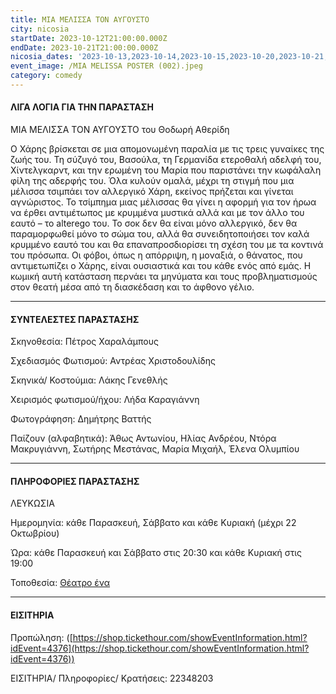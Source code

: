 ```yaml
---
title: ΜΙΑ ΜΕΛΙΣΣΑ ΤΟΝ ΑΥΓΟΥΣΤΟ
city: nicosia
startDate: 2023-10-12T21:00:00.000Z
endDate: 2023-10-21T21:00:00.000Z
nicosia_dates: '2023-10-13,2023-10-14,2023-10-15,2023-10-20,2023-10-21,2023-10-22'
event_image: /MIA MELISSA POSTER (002).jpeg
category: comedy
---
```


#### ΛΙΓΑ ΛΟΓΙΑ ΓΙΑ ΤΗΝ ΠΑΡΑΣΤΑΣΗ

ΜΙΑ ΜΕΛΙΣΣΑ ΤΟΝ ΑΥΓΟΥΣΤΟ του Θοδωρή Αθερίδη

Ο Χάρης βρίσκεται σε μια απομονωμένη παραλία με τις τρεις γυναίκες της ζωής του. Τη σύζυγό του, Βασούλα, τη Γερμανίδα ετεροθαλή αδελφή του, Χίντελγκαρντ, και την ερωμένη του Μαρία που παριστάνει την κωφάλαλη φίλη της αδερφής του. Όλα κυλούν ομαλά, μέχρι τη στιγμή που μια μέλισσα τσιμπάει τον αλλεργικό Χάρη, εκείνος πρήζεται και γίνεται αγνώριστος. Το τσίμπημα μιας μέλισσας θα γίνει η αφορμή για τον ήρωα να έρθει αντιμέτωπος με κρυμμένα μυστικά αλλά και με τον άλλο του εαυτό – το alterego του. Το σοκ δεν θα είναι μόνο αλλεργικό, δεν θα παραμορφωθεί μόνο το σώμα του, αλλά θα συνειδητοποιήσει τον καλά κρυμμένο εαυτό του και θα επαναπροσδιορίσει τη σχέση του με τα κοντινά του πρόσωπα. Οι φόβοι, όπως η απόρριψη, η μοναξιά, ο θάνατος, που αντιμετωπίζει ο Χάρης, είναι ουσιαστικά και του κάθε ενός από εμάς. Η κωμική αυτή κατάσταση περνάει τα μηνύματα και τους προβληματισμούς στον θεατή μέσα από τη διασκέδαση και το άφθονο γέλιο.

***

#### ΣΥΝΤΕΛΕΣΤΕΣ ΠΑΡΑΣΤΑΣΗΣ

Σκηνοθεσία: Πέτρος Χαραλάμπους

Σχεδιασμός Φωτισμού: Αντρέας Χριστοδουλίδης

Σκηνικά/ Κοστούμια: Λάκης Γενεθλής

Χειρισμός φωτισμού/ήχου: Λήδα Καραγιάννη

Φωτογράφηση: Δημήτρης Βαττής

Παίζουν (αλφαβητικά): Άθως Αντωνίου, Ηλίας Ανδρέου, Ντόρα Μακρυγιάννη, Σωτήρης Μεστάνας, Μαρία Μιχαήλ, Έλενα Ολυμπίου

***

#### ΠΛΗΡΟΦΟΡΙΕΣ ΠΑΡΑΣΤΑΣΗΣ

ΛΕΥΚΩΣΙΑ

Ημερομηνία: κάθε Παρασκευή, Σάββατο και κάθε Κυριακή  (μέχρι 22 Οκτωβρίου)

Ώρα: κάθε Παρασκευή και Σάββατο στις 20:30 και κάθε Κυριακή στις 19:00

Τοποθεσία:  [Θέατρο ένα](https://www.google.com/maps/place/%CE%98%CE%AD%CE%B1%CF%84%CF%81%CE%BF+%CE%88%CE%BD%CE%B1/@35.174884,33.3685914,17z/data=!3m1!4b1!4m6!3m5!1s0x14de17d610346927:0x63d4f1251d13c850!8m2!3d35.1748796!4d33.3711663!16s%2Fg%2F11f61gz69f?entry=ttu) 

***

#### ΕΙΣΙΤΗΡΙΑ

Προπώληση: ([https://shop.tickethour.com/showEventInformation.html?idEvent=4376](https://shop.tickethour.com/showEventInformation.html?idEvent=4376))

ΕΙΣΙΤΗΡΙΑ/ Πληροφορίες/ Κρατήσεις: 22348203

